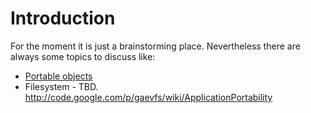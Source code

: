 # Introduction #

For the moment it is just a brainstorming place. Nevertheless there are always some topics to discuss like:

  * [Portable objects](PortableObjects.md)
  * Filesystem - TBD. http://code.google.com/p/gaevfs/wiki/ApplicationPortability